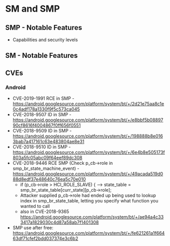 # SM and SMP

## SMP - Notable Features
- Capabilities and security levels

## SM - Notable Features


## CVEs
### Android
* CVE-2019-1991	RCE in SMP - https://android.googlesource.com/platform/system/bt/+/2d21e75aa8c1e0c4adf178a1330f9f5c573ca045
* CVE-2018-9507	ID in SMP - https://android.googlesource.com/platform/system/bt/+/e8bbf5b0889790cf8616f4004867f0ff656f0551
* CVE-2018-9509	ID in SMP - https://android.googlesource.com/platform/system/bt/+/198888b8e0163bab7a417161c63e483804ae8e31
* CVE-2018-9510	ID in SMP - https://android.googlesource.com/platform/system/bt/+/6e4b8e505173f803a5fc05abc09f64eef89dc308
* CVE-2018-9446 RCE SMP (Check p_cb->role in smp_br_state_machine_event) - https://android.googlesource.com/platform/system/bt/+/49acada519d088d8edf37e48640c76ea5c70e010
	*   if (p_cb->role > HCI_ROLE_SLAVE) { --> state_table = smp_br_state_table[curr_state][p_cb->role];
	* Attacker supplied p_cb->role had ended up being used to lookup index in smp_br_state_table, letting you specify what function you wanted to call
	* also in CVE-2018-9365 https://android.googlesource.com/platform/system/bt/+/ae94a4c333417a1829030c4d87a58ab7f1401308
* SMP use after free: https://android.googlesource.com/platform/system/bt/+/fe621261a1f66463df71cfef2bdd037374e3c6b2